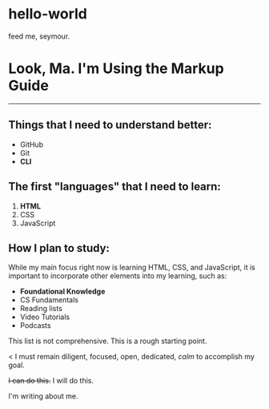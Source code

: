 # hello-world
feed me, seymour.

# Look, Ma. I'm Using the Markup Guide

-----------------------

## Things that I need to **understand** better:

  - GitHub
  - Git
  - **CLI**

## The first "languages" that I need to learn:

  1. **HTML**
  2. CSS
  3. JavaScript

## How I plan to study:

While my main focus right now is learning HTML, CSS, and JavaScript, it is important to incorporate other elements into my learning, such as:

  - **Foundational Knowledge**
  - CS Fundamentals
  - Reading lists
  - Video Tutorials
  - Podcasts

This list is not comprehensive. This is a rough starting point.

< I must remain diligent, focused, open, dedicated, *calm* to accomplish my goal.

~~I can do this.~~ I will do this.

I'm writing about me. 
